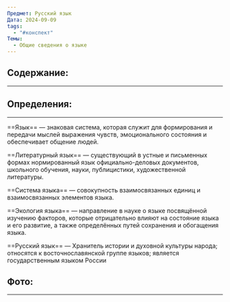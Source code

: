 ```yaml
---
Предмет: Русский язык
Дата: 2024-09-09
tags:
  - "#конспект"
Темы:
  - Общие сведения о языке
---
```

## Содержание:
---

## Определения:
---
==Язык== — знаковая система, которая служит для формирования и передачи мыслей выражения чувств, эмоционального состояния и обеспечивает общение людей.

==Литературный язык== — существующий в устные и письменных формах нормированный язык официально-деловых документов, школьного обучения, науки, публицистики, художественной литературы.

==Система языка== — совокупность взаимосвязанных единиц и взаимосвязанных элементов языка.

==Экология языка== — направление в науке о языке посвящённой изучению факторов, которые отрицательно влияют на состояние языка и его развитие, а также определённых путей сохранения и обогащения языка.

==Русский язык== — Хранитель истории и духовной культуры народа; относятся к восточнославянской группе языков; является государственным языком России
## Фото:
---
